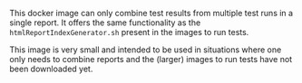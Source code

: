 This docker image can only combine test results from multiple test runs in a single report.
It offers the same functionality as the `htmlReportIndexGenerator.sh` present in the images to run tests.

This image is very small and intended to be used in situations where one only needs to combine reports and 
the (larger) images to run tests have not been downloaded yet.
